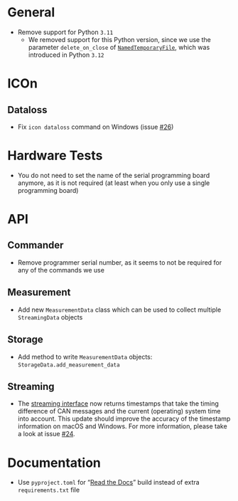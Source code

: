 # General

- Remove support for Python `3.11`
  - We removed support for this Python version, since we use the parameter `delete_on_close` of [`NamedTemporaryFile`](https://docs.python.org/3.13/library/tempfile.html#tempfile.NamedTemporaryFile), which was introduced in Python `3.12`

# ICOn

## Dataloss

- Fix `icon dataloss` command on Windows (issue [#26](https://github.com/MyTooliT/ICOtronic/issues/26))

# Hardware Tests

- You do not need to set the name of the serial programming board anymore, as it is not required (at least when you only use a single programming board)

# API

## Commander

- Remove programmer serial number, as it seems to not be required for any of the commands we use

## Measurement

- Add new `MeasurementData` class which can be used to collect multiple `StreamingData` objects

## Storage

- Add method to write `MeasurementData` objects: `StorageData.add_measurement_data`

## Streaming

- The [streaming interface](https://icotronic.readthedocs.io) now returns timestamps that take the timing difference of CAN messages and the current (operating) system time into account. This update should improve the accuracy of the timestamp information on macOS and Windows. For more information, please take a look at issue [#24](https://github.com/MyTooliT/ICOtronic/issues/24).

# Documentation

- Use `pyproject.toml` for “[Read the Docs](https://icotronic.readthedocs.io)” build instead of extra `requirements.txt` file
